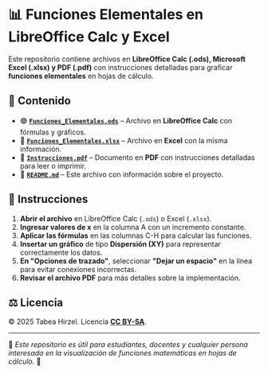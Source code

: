 # 📊 Funciones Elementales en LibreOffice Calc y Excel

Este repositorio contiene archivos en **LibreOffice Calc (.ods), Microsoft Excel (.xlsx) y PDF (.pdf)** con instrucciones detalladas para graficar **funciones elementales** en hojas de cálculo.

## 📂 Contenido

- 🟢 **[`Funciones_Elementales.ods`](./Funciones_Elementales.ods)** – Archivo en **LibreOffice Calc** con fórmulas y gráficos.  
- 🔵 **[`Funciones_Elementales.xlsx`](./Funciones_Elementales.xlsx)** – Archivo en **Excel** con la misma información.  
- 📄 **[`Instrucciones.pdf`](./Instrucciones.pdf)** – Documento en **PDF** con instrucciones detalladas para leer o imprimir.  
- 📜 **[`README.md`](./README.md)** – Este archivo con información sobre el proyecto.  

## 📖 Instrucciones

1. **Abrir el archivo** en LibreOffice Calc (`.ods`) o Excel (`.xlsx`).
2. **Ingresar valores de x** en la columna A con un incremento constante.
3. **Aplicar las fórmulas** en las columnas C-H para calcular las funciones.
4. **Insertar un gráfico** de tipo **Dispersión (XY)** para representar correctamente los datos.
5. **En "Opciones de trazado"**, seleccionar **"Dejar un espacio"** en la línea para evitar conexiones incorrectas.
6. **Revisar el archivo PDF** para más detalles sobre la implementación.

## ⚖️ Licencia

© 2025 Tabea Hirzel. Licencia **[CC BY-SA](https://creativecommons.org/licenses/by-sa/4.0/deed.es)**.

---

📌 *Este repositorio es útil para estudiantes, docentes y cualquier persona interesada en la visualización de funciones matemáticas en hojas de cálculo.* 🚀

